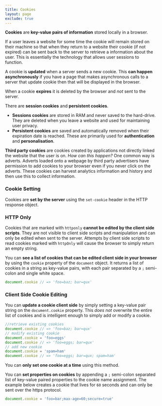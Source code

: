 ```yaml
---
title: Cookies
layout: page
exclude: true
---
```


**Cookies** are **key-value pairs of information** stored locally in a browser. 

If a user leaves a website for some time the cookie will remain stored on their machine so that when they return to a website their cookie (if not expired) can be sent back to the server to retrieve a information about the user. This is essentially the technology that allows user sessions to function. 

A cookie is **updated** when a server sends a new cookie. This **can happen asynchronously** if you have a page that makes asynchronous calls to a server that update cookie then that will be displayed in the browser.

When a cookie **expires** it is deleted by the browser and *not* sent to the server.

There are **session cookies** and **persistent cookies**.

- **Sessions cookies** are stored in RAM and never saved to the hard-drive. They are deleted when you leave a website and used for maintaining user privacy.
- **Persistent cookies** are saved and automatically removed when their expiration date is reached. These are primarily used for **authentication** and **personalisation**.

**Third party cookies** are cookies created by applications not directly linked the website that the user is on. *How can this happen?* One common way is adverts. Adverts loaded onto a webpage by third party advertisers have permission to add cookies to your browser even if you never click on the adverts. These cookies can harvest analytics information and history and then use this to collect information.

### Cookie Setting

Cookies are **set by the server** using the `set-cookie` header in the HTTP response object.

### HTTP Only

Cookies that are marked with `httponly` **cannot be edited by the client side scripts**. They are not visible to client side scripts and manipulation and can only be edited when sent to the server. Attempts by client side scripts to read cookies marked with `httpOnly` will cause the browser to simply return an empty string.

You can **see a list of cookies that can be edited client side in your browser** by using the `cookie` property of the `document` object. It returns a list of cookies in a string as key-value pairs, with each pair separated by a `;` semi-colon and single white space.
```js
document.cookie // => 'foo=baz; bar=qux'
```

### Client Side Cookie Editing

You can **update a cookie client side** by simply setting a key-value pair string on the `document.cookie` property. This *does not* overwrite the entire list of cookies and is intelligent enough to simply add or modify a cookie.
```js
//retrieve existing cookies
document.cookie // => 'foo=baz; bar=qux'
// modify existing cookie
document.cookie = 'foo=eggs'
document.cookie // => 'foo=eggs; bar=qux'
// add new cookie
document.cookie = 'spam=ham'
document.cookie // => 'foo=eggs; bar=qux; spam=ham'
```

You can **only set one cookie at a time** using this method.

You can **set properties on cookies** by appending a `;` semi-colon separated list of key-value paired properties to the cookie name assignment. The example below creates a cookie that lives for `60` seconds and can only be sent over the https protocol.
```js
document.cookie = 'foo=bar;max-age=60;secure=true'
```




<!--stackedit_data:
eyJoaXN0b3J5IjpbNTEyNDg3NTM4LDE2MDQ4NTAzNzUsLTk3MD
k3MDYzMiwtNzc3Mjc5NDcwLC0xNDY0MzAxNzkyLDEyMTI0Mzc5
MDcsOTA4NzY3NzM0LC0zMzA1OTA0NzEsODYyNzcyMzQ3LDk3OT
U1NDM3Niw2MDY5NzIwNTksLTcxMTE1NjU5NywxMTc4MDk3NTQ0
XX0=
-->